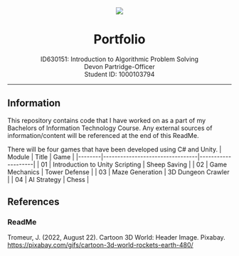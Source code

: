 <div align="center">
  <img src="https://user-images.githubusercontent.com/90590089/220858861-73beae36-bae8-4f1b-8775-9ee8d09799fe.gif"/>
  <h1>Portfolio</h1>
  <p>ID630151: Introduction to Algorithmic Problem Solving<br>Devon Partridge-Officer<br>Student ID: 1000103794</p>
</div>

-----

## Information
This repository contains code that I have worked on as a part of my Bachelors of Information Technology Course. Any external sources of information/content will be referenced at the end of this ReadMe.

There will be four games that have been developed using C# and Unity.
| Module | Title                           | Game               |
|--------|---------------------------------|--------------------|
| 01     | Introduction to Unity Scripting | Sheep Saving       |
| 02     | Game Mechanics                  | Tower Defense      |
| 03     | Maze Generation                 | 3D Dungeon Crawler |
| 04     | AI Strategy                     | Chess              |

## References
### ReadMe
Tromeur, J. (2022, August 22). Cartoon 3D World: Header Image. Pixabay. https://pixabay.com/gifs/cartoon-3d-world-rockets-earth-480/
